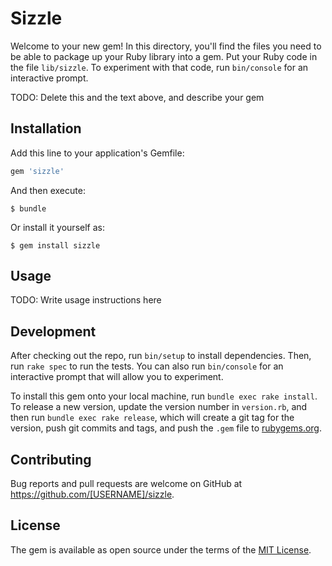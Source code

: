 # Sizzle

Welcome to your new gem! In this directory, you'll find the files you need to be able to package up your Ruby library into a gem. Put your Ruby code in the file `lib/sizzle`. To experiment with that code, run `bin/console` for an interactive prompt.

TODO: Delete this and the text above, and describe your gem

## Installation

Add this line to your application's Gemfile:

```ruby
gem 'sizzle'
```

And then execute:

    $ bundle

Or install it yourself as:

    $ gem install sizzle

## Usage

TODO: Write usage instructions here

## Development

After checking out the repo, run `bin/setup` to install dependencies. Then, run `rake spec` to run the tests. You can also run `bin/console` for an interactive prompt that will allow you to experiment.

To install this gem onto your local machine, run `bundle exec rake install`. To release a new version, update the version number in `version.rb`, and then run `bundle exec rake release`, which will create a git tag for the version, push git commits and tags, and push the `.gem` file to [rubygems.org](https://rubygems.org).

## Contributing

Bug reports and pull requests are welcome on GitHub at https://github.com/[USERNAME]/sizzle.

## License

The gem is available as open source under the terms of the [MIT License](https://opensource.org/licenses/MIT).

